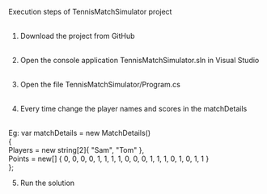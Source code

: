 Execution steps of TennisMatchSimulator project</br></br>

1) Download the project from GitHub</br></br>

2) Open the console application TennisMatchSimulator.sln in Visual Studio</br></br>

3) Open the file TennisMatchSimulator/Program.cs</br></br>

4) Every time change the player names and scores in the matchDetails </br></br>

Eg: var matchDetails = new MatchDetails() </br>
        { </br> 
        Players = new string[2]{ "Sam", "Tom" },  </br>
        Points = new[] { 0, 0, 0, 0, 1, 1, 1, 1, 0, 0, 0, 1, 1, 1, 0, 1, 0, 1, 1 } </br>
        };

5) Run the solution
